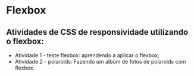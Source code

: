# Flexbox

## Atividades de CSS de responsividade utilizando o flexbox:

* Atividade 1 - teste flexbox: aprendendo a aplicar o flexbox;
* Atividade 2 - polaroids: Fazendo um albúm de fotos de polaroids com flexbox.
